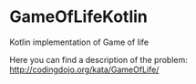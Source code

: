 # GameOfLifeKotlin
Kotlin implementation of Game of life

Here you can find a description of the problem: http://codingdojo.org/kata/GameOfLife/
